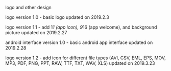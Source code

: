 logo and other design
<for Meerkats>

logo version 1.0 - basic logo
updated on 2019.2.3

logo version 1.1 - add 1*1 (app icon), 9*16 (app welcome), and background picture
updated on 2019.2.27

android interface version 1.0 - basic android app interface
updated on 2019.2.28

logo version 1.2 - add icon for different file types (AVI, CSV, EML, EPS, MOV, MP3, PDF, PNG, PPT, RAW, TTF, TXT, WAV, XLS)
updated on 2019.3.23
